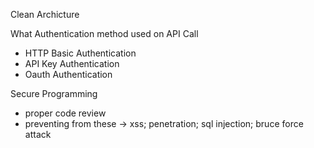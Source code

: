 Clean Archicture

What Authentication method used on API Call
- HTTP Basic Authentication
- API Key Authentication
- Oauth Authentication

Secure Programming
- proper code review
- preventing from these -> xss; penetration; sql injection; bruce force attack
